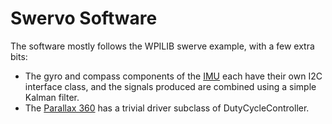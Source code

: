 Swervo Software
===============

The software mostly follows the WPILIB swerve example, with a few extra bits:


* The gyro and compass components of the [IMU](https://www.adafruit.com/product/4517) each have their own I2C interface class, and the signals produced are combined using a simple Kalman filter.
* The [Parallax 360](https://www.parallax.com/product/parallax-feedback-360-high-speed-servo/) has a trivial driver subclass of DutyCycleController.
